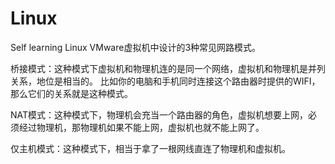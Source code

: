 # Linux
 Self learning Linux
 VMware虚拟机中设计的3种常见网路模式。
 
桥接模式：这种模式下虚拟机和物理机连的是同一个网络，虚拟机和物理机是并列关系，地位是相当的。
          比如你的电脑和手机同时连接这个路由器时提供的WIFI，那么它们的关系就是这种模式。
          
NAT模式：这种模式下，物理机会充当一个路由器的角色，虚拟机想要上网，必须经过物理机，那物理机如果不能上网，虚拟机也就不能上网了。

仅主机模式：这种模式下，相当于拿了一根网线直连了物理机和虚拟机。

